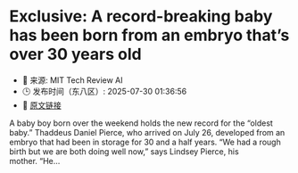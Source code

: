# Exclusive: A record-breaking baby has been born from an embryo that’s over 30 years old
- 📅 来源: MIT Tech Review AI
- 🕒 发布时间（东八区）: 2025-07-30 01:36:56
- 🔗 [原文链接](https://www.technologyreview.com/2025/07/29/1120769/exclusive-record-breaking-baby-born-embryo-over-30-years-old/)

A baby boy born over the weekend holds the new record for the “oldest baby.” Thaddeus Daniel Pierce, who arrived on July 26, developed from an embryo that had been in storage for 30 and a half years. “We had a rough birth but we are both doing well now,” says Lindsey Pierce, his mother.&#160;&#8220;He&#8230;